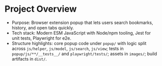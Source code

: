 # Project Overview
- Purpose: Browser extension popup that lets users search bookmarks, history, and open tabs quickly.
- Tech stack: Modern ESM JavaScript with Node/npm tooling, Jest for unit tests, Playwright for e2e.
- Structure highlights: core popup code under `popup/` with logic split across `js/helper`, `js/model`, `js/search`, `js/view`; tests in `popup/js/**/__tests__/` and `playwright/tests/`; assets in `images/`; build artifacts in `dist/`.